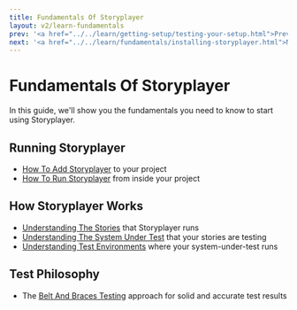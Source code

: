 ```yaml
---
title: Fundamentals Of Storyplayer
layout: v2/learn-fundamentals
prev: '<a href="../../learn/getting-setup/testing-your-setup.html">Prev: Testing Your Setup</a>'
next: '<a href="../../learn/fundamentals/installing-storyplayer.html">Next: Installing Storyplayer</a>'
---
```

# Fundamentals Of Storyplayer

In this guide, we'll show you the fundamentals you need to know to start using Storyplayer.

## Running Storyplayer

* [How To Add Storyplayer](installing-storyplayer.html) to your project
* [How To Run Storyplayer](running-storyplayer.html) from inside your project

## How Storyplayer Works

* [Understanding The Stories](understanding-stories.html) that Storyplayer runs
* [Understanding The System Under Test](understanding-system-under-test.html) that your stories are testing
* [Understanding Test Environments](understanding-test-environments.html) where your system-under-test runs

## Test Philosophy

* The [Belt And Braces Testing](belt-and-braces-testing.html) approach for solid and accurate test results

